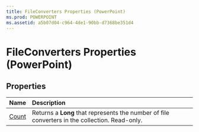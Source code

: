```yaml
---
title: FileConverters Properties (PowerPoint)
ms.prod: POWERPOINT
ms.assetid: a5b07d04-c964-4de1-90bb-d7368be351d4
---
```



# FileConverters Properties (PowerPoint)

## Properties



|**Name**|**Description**|
|:-----|:-----|
|[Count](fileconverters-count-property-powerpoint.md)|Returns a  **Long** that represents the number of file converters in the collection. Read-only.|

